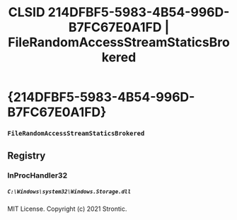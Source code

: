 ﻿---
title: "CLSID 214DFBF5-5983-4B54-996D-B7FC67E0A1FD | FileRandomAccessStreamStaticsBrokered"
excerpt: What is COM-Object CLSID 214DFBF5-5983-4B54-996D-B7FC67E0A1FD?
---

# {214DFBF5-5983-4B54-996D-B7FC67E0A1FD}

### `FileRandomAccessStreamStaticsBrokered`

## Registry


### InProcHandler32

##### `C:\Windows\system32\Windows.Storage.dll`

MIT License. Copyright (c) 2021 Strontic.


